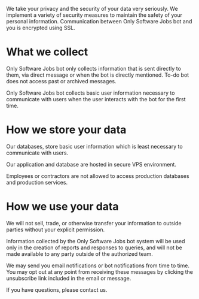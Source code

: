 We take your privacy and the security of your data very seriously. We implement a variety of security measures to maintain the safety of your personal information. Communication between Only Software Jobs bot and you is encrypted using SSL.

# What we collect

Only Software Jobs bot only collects information that is sent directly to them, via direct message or when the bot is directly mentioned. To-do bot does not access past or archived messages.

Only Software Jobs bot collects basic user information necessary to communicate with users when the user interacts with the bot for the first time.

# How we store your data

Our databases, store basic user information which is least necessary to communicate with users.

Our application and database are hosted in secure VPS environment.

Employees or contractors are not allowed to access production databases and production services.

# How we use your data

We will not sell, trade, or otherwise transfer your information to outside parties without your explicit permission.

Information collected by the Only Software Jobs bot system will be used only in the creation of reports and responses to queries, and will not be made available to any party outside of the authorized team.

We may send you email notifications or bot notifications from time to time. You may opt out at any point from receiving these messages by clicking the unsubscribe link included in the email or message.

If you have questions, please contact us.
